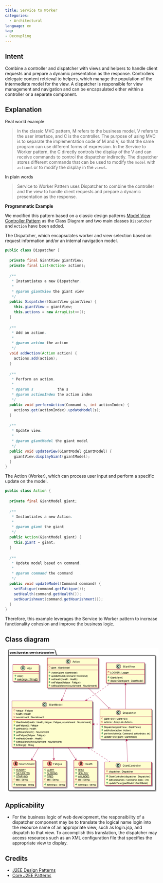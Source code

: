```yaml
---
title: Service to Worker
categories:
  - Architectural
language: en
tag:
- Decoupling
---
```


## Intent

Combine a controller and dispatcher with views and helpers to handle client requests and prepare a dynamic presentation as the response. Controllers delegate content retrieval to helpers, which manage the population of the intermediate model for the view. A dispatcher is responsible for view management and navigation and can be encapsulated either within a controller or a separate component.

## Explanation

Real world example

> In the classic MVC pattern, M refers to the business model, V refers to the user interface, and C is the controller. The purpose of using MVC is to separate the implementation code of M and V, so that the same program can use different forms of expression. In the Service to Worker pattern, the C directly controls the display of the V and can receive commands to control the dispatcher indirectly. The dispatcher stores different commands that can be used to modify the `model` with `action`s or to modify the display in the `view`s.

In plain words

> Service to Worker Pattern uses Dispatcher to combine the controller and the view to handle client requests and prepare a dynamic presentation as the response.

**Programmatic Example**

We modified this pattern based on a classic design patterns [Model View Controller Pattern](https://github.com/iluwatar/java-design-patterns/tree/master/model-view-controller) as the Class Diagram and two main classes `Dispatcher` and `Action` have been added.

The Dispatcher, which encapsulates worker and view selection based on request information and/or an internal navigation model.

```java
public class Dispatcher {

  private final GiantView giantView;
  private final List<Action> actions;

  /**
   * Instantiates a new Dispatcher.
   *
   * @param giantView the giant view
   */
  public Dispatcher(GiantView giantView) {
    this.giantView = giantView;
    this.actions = new ArrayList<>();
  }

  /**
   * Add an action.
   *
   * @param action the action
   */
  void addAction(Action action) {
    actions.add(action);
  }

  /**
   * Perform an action.
   *
   * @param s           the s
   * @param actionIndex the action index
   */
  public void performAction(Command s, int actionIndex) {
    actions.get(actionIndex).updateModel(s);
  }

  /**
   * Update view.
   *
   * @param giantModel the giant model
   */
  public void updateView(GiantModel giantModel) {
    giantView.displayGiant(giantModel);
  }
}
```

The Action (Worker), which can process user input and perform a specific update on the model.

```java
public class Action {

  private final GiantModel giant;

  /**
   * Instantiates a new Action.
   *
   * @param giant the giant
   */
  public Action(GiantModel giant) {
    this.giant = giant;
  }

  /**
   * Update model based on command.
   *
   * @param command the command
   */
  public void updateModel(Command command) {
    setFatigue(command.getFatigue());
    setHealth(command.getHealth());
    setNourishment(command.getNourishment());
  }
}
```

Therefore, this example leverages the Service to Worker pattern to increase functionality cohesion and improve the business logic.


## Class diagram
![alt text](./etc/service-to-worker.png "Service to Worker")

## Applicability
- For the business logic of web development, the responsibility of a dispatcher component may be to translate the logical name login into the resource name of an appropriate view, such as login.jsp, and dispatch to that view. To accomplish this translation, the dispatcher may access resources such as an XML configuration file that specifies the appropriate view to display.

## Credits
* [J2EE Design Patterns](https://www.oreilly.com/library/view/j2ee-design-patterns/0596004273/re05.html)
* [Core J2EE Patterns](http://corej2eepatterns.com/Patterns/ServiceToWorker.htm)
